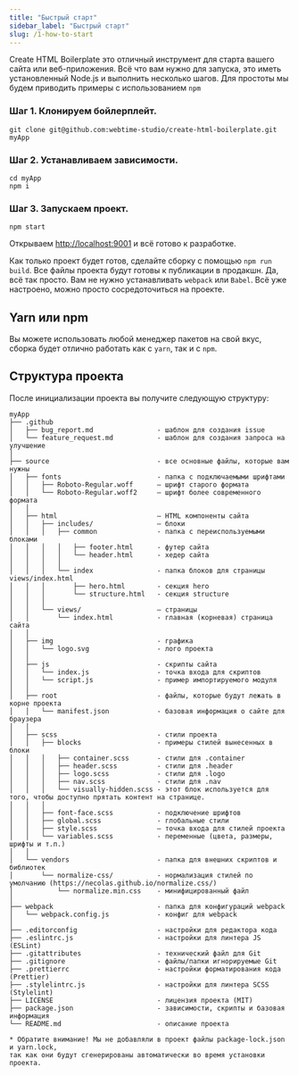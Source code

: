 ```yaml
---
title: "Быстрый старт"
sidebar_label: "Быстрый старт"
slug: /1-how-to-start
---
```


Create HTML Boilerplate это отличный инструмент для старта вашего сайта или веб-приложения. Всё что вам нужно для
запуска, это иметь установленный Node.js и выполнить несколько шагов. Для простоты мы будем приводить примеры с
использованием `npm`

### Шаг 1. Клонируем бойлерплейт.

```
git clone git@github.com:webtime-studio/create-html-boilerplate.git myApp
```

### Шаг 2. Устанавливаем зависимости.

```
cd myApp
npm i
```

### Шаг 3. Запускаем проект.

```
npm start
```

Открываем [http://localhost:9001](http://localhost:9001) и всё готово к разработке.

Как только проект будет готов, сделайте сборку с помощью `npm run build`. Все файлы проекта будут готовы к публикации в
продакшн. Да, всё так просто. Вам не нужно устанавливать `webpack` или `Babel`. Всё уже настроено, можно просто
сосредоточиться на проекте.

## Yarn или npm

Вы можете использовать любой менеджер пакетов на свой вкус, сборка будет отлично работать как с `yarn`, так и с `npm`.

## Структура проекта

После инициализации проекта вы получите следующую структуру:

```
myApp
├── .github
│   ├── bug_report.md                - шаблон для создания issue
│   └── feature_request.md           - шаблон для создания запроса на улучшение
│
├── source                           - все основные файлы, которые вам нужны
│   ├── fonts                        - папка с подключаемыми шрифтами
│   │   ├── Roboto-Regular.woff      – шрифт старого формата
│   │   └── Roboto-Regular.woff2     – шрифт более современного формата
│   │
│   ├── html                         – HTML компоненты сайта
│   │   ├── includes/                – блоки
│   │   │   ├── common               - папка с переиспользуемыми блоками
│   │   │   │   ├── footer.html      - футер сайта
│   │   │   │   └── header.html      - хедер сайта
│   │   │   │
│   │   │   └── index                - папка блоков для страницы views/index.html
│   │   │       ├── hero.html        - секция hero
│   │   │       └── structure.html   - секция structure
│   │   │
│   │   └── views/                   – страницы
│   │       └── index.html           - главная (корневая) страница сайта
│   │
│   ├── img                          - графика
│   │   └── logo.svg                 - лого проекта
│   │
│   ├── js                           - скрипты сайта
│   │   └── index.js                 - точка входа для скриптов
│   │   └── script.js                - пример импортируемого модуля
│   │
│   ├── root                         - файлы, которые будут лежать в корне проекта
│   │   └── manifest.json            - базовая информация о сайте для браузера
│   │
│   ├── scss                         - стили проекта
│   │   ├── blocks                   - примеры стилей вынесенных в блоки
│   │   │   ├── container.scss       - стили для .container
│   │   │   ├── header.scss          - стили для .header
│   │   │   ├── logo.scss            - стили для .logo
│   │   │   ├── nav.scss             - стили для .nav
│   │   │   └── visually-hidden.scss - этот блок используется для того, чтобы доступно прятать контент на странице.
│   │   │
│   │   ├── font-face.scss           - подключение шрифтов
│   │   ├── global.scss              - глобальные стили
│   │   ├── style.scss               – точка входа для стилей проекта
│   │   └── variables.scss           - переменные (цвета, размеры, шрифты и т.п.)
│   │
│   └── vendors                      - папка для внешних скриптов и библиотек
│       └── normalize-css/           - нормализация стилей по умолчанию (https://necolas.github.io/normalize.css/)
│           └── normalize.min.css    - минифицированный файл
│
├── webpack                          - папка для конфигураций webpack
│   └── webpack.config.js            - конфиг для webpack
│
├── .editorconfig                    - настройки для редактора кода
├── .eslintrc.js                     - настройки для линтера JS (ESLint)
├── .gitattributes                   - технический файл для Git
├── .gitignore                       - файлы/папки игнорируемые Git
├── .prettierrc                      - настройки форматирования кода (Prettier)
├── .stylelintrc.js                  - настройки для линтера SCSS (Stylelint)
├── LICENSE                          - лицензия проекта (MIT)
├── package.json                     - зависимости, скрипты и базовая информация
└── README.md                        - описание проекта

* Обратите внимание! Мы не добавляли в проект файлы package-lock.json и yarn.lock,
так как они будут сгенерированы автоматически во время установки проекта.
```
